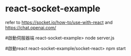 # react-socket-example
refer to https://socket.io/how-to/use-with-react and https://chat.openai.com/

#啟動伺服器端
react-socket-example> node server.js

#啟動react
react-socket-example/socket-react> npm start
